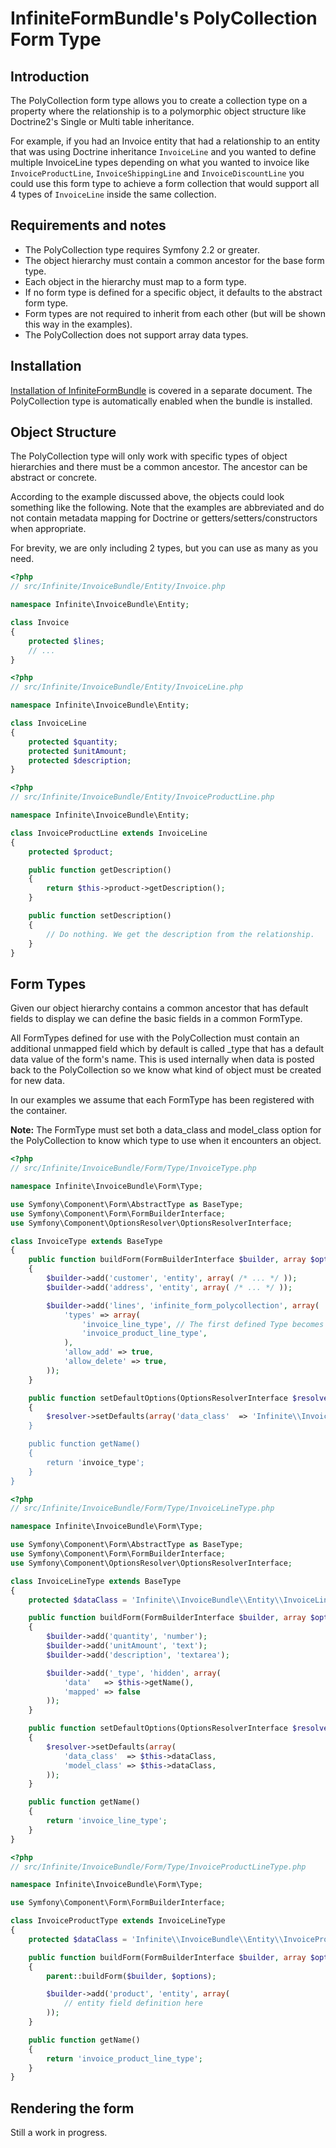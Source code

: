 InfiniteFormBundle's PolyCollection Form Type
=============================================

Introduction
------------

The PolyCollection form type allows you to create a collection type
on a property where the relationship is to a polymorphic object structure
like Doctrine2's Single or Multi table inheritance.

For example, if you had an Invoice entity that had a relationship to an
entity that was using Doctrine inheritance `InvoiceLine` and you wanted
to define multiple InvoiceLine types depending on what you wanted to invoice
like `InvoiceProductLine`, `InvoiceShippingLine` and `InvoiceDiscountLine`
you could use this form type to achieve a form collection that would support
all 4 types of `InvoiceLine` inside the same collection.

Requirements and notes
----------------------

* The PolyCollection type requires Symfony 2.2 or greater.
* The object hierarchy must contain a common ancestor for the base form type.
* Each object in the hierarchy must map to a form type.
* If no form type is defined for a specific object, it defaults to the
  abstract form type.
* Form types are not required to inherit from each other (but will be shown
  this way in the examples).
* The PolyCollection does not support array data types.

Installation
------------

[Installation of InfiniteFormBundle](installation.md) is covered in a separate
document. The PolyCollection type is automatically enabled when the bundle is
installed.

Object Structure
----------------

The PolyCollection type will only work with specific types of object hierarchies
and there must be a common ancestor. The ancestor can be abstract or concrete.

According to the example discussed above, the objects could look something like
the following. Note that the examples are abbreviated and do not contain metadata
mapping for Doctrine or getters/setters/constructors when appropriate.

For brevity, we are only including 2 types, but you can use as many as you need.

```php
<?php
// src/Infinite/InvoiceBundle/Entity/Invoice.php

namespace Infinite\InvoiceBundle\Entity;

class Invoice
{
    protected $lines;
    // ...
}
```

```php
<?php
// src/Infinite/InvoiceBundle/Entity/InvoiceLine.php

namespace Infinite\InvoiceBundle\Entity;

class InvoiceLine
{
    protected $quantity;
    protected $unitAmount;
    protected $description;
}
```

```php
<?php
// src/Infinite/InvoiceBundle/Entity/InvoiceProductLine.php

namespace Infinite\InvoiceBundle\Entity;

class InvoiceProductLine extends InvoiceLine
{
    protected $product;

    public function getDescription()
    {
        return $this->product->getDescription();
    }

    public function setDescription()
    {
        // Do nothing. We get the description from the relationship.
    }
}
```

Form Types
----------

Given our object hierarchy contains a common ancestor that has default fields to
display we can define the basic fields in a common FormType.

All FormTypes defined for use with the PolyCollection must contain an additional
unmapped field which by default is called _type that has a default data value of
the form's name. This is used internally when data is posted back to the
PolyCollection so we know what kind of object must be created for new data.

In our examples we assume that each FormType has been registered with the container.

**Note:** The FormType must set both a data_class and model_class option for the
PolyCollection to know which type to use when it encounters an object.

```php
<?php
// src/Infinite/InvoiceBundle/Form/Type/InvoiceType.php

namespace Infinite\InvoiceBundle\Form\Type;

use Symfony\Component\Form\AbstractType as BaseType;
use Symfony\Component\Form\FormBuilderInterface;
use Symfony\Component\OptionsResolver\OptionsResolverInterface;

class InvoiceType extends BaseType
{
    public function buildForm(FormBuilderInterface $builder, array $options)
    {
        $builder->add('customer', 'entity', array( /* ... */ ));
        $builder->add('address', 'entity', array( /* ... */ ));

        $builder->add('lines', 'infinite_form_polycollection', array(
            'types' => array(
                'invoice_line_type', // The first defined Type becomes the default
                'invoice_product_line_type',
            ),
            'allow_add' => true,
            'allow_delete' => true,
        ));
    }

    public function setDefaultOptions(OptionsResolverInterface $resolver)
    {
        $resolver->setDefaults(array('data_class'  => 'Infinite\\InvoiceBundle\\Entity\\Invoice));
    }

    public function getName()
    {
        return 'invoice_type';
    }
}
```

```php
<?php
// src/Infinite/InvoiceBundle/Form/Type/InvoiceLineType.php

namespace Infinite\InvoiceBundle\Form\Type;

use Symfony\Component\Form\AbstractType as BaseType;
use Symfony\Component\Form\FormBuilderInterface;
use Symfony\Component\OptionsResolver\OptionsResolverInterface;

class InvoiceLineType extends BaseType
{
    protected $dataClass = 'Infinite\\InvoiceBundle\\Entity\\InvoiceLine';

    public function buildForm(FormBuilderInterface $builder, array $options)
    {
        $builder->add('quantity', 'number');
        $builder->add('unitAmount', 'text');
        $builder->add('description', 'textarea');

        $builder->add('_type', 'hidden', array(
            'data'   => $this->getName(),
            'mapped' => false
        ));
    }

    public function setDefaultOptions(OptionsResolverInterface $resolver)
    {
        $resolver->setDefaults(array(
            'data_class'  => $this->dataClass,
            'model_class' => $this->dataClass,
        ));
    }

    public function getName()
    {
        return 'invoice_line_type';
    }
}
```

```php
<?php
// src/Infinite/InvoiceBundle/Form/Type/InvoiceProductLineType.php

namespace Infinite\InvoiceBundle\Form\Type;

use Symfony\Component\Form\FormBuilderInterface;

class InvoiceProductType extends InvoiceLineType
{
    protected $dataClass = 'Infinite\\InvoiceBundle\\Entity\\InvoiceProductType';

    public function buildForm(FormBuilderInterface $builder, array $options)
    {
        parent::buildForm($builder, $options);

        $builder->add('product', 'entity', array(
            // entity field definition here
        ));
    }

    public function getName()
    {
        return 'invoice_product_line_type';
    }
}
```

Rendering the form
------------------

Still a work in progress.

